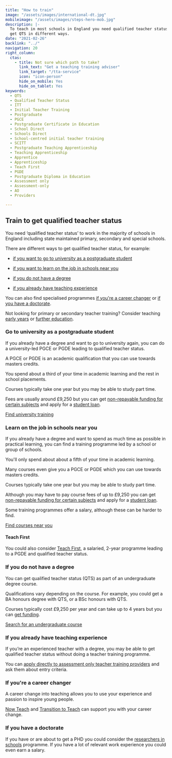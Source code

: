 ```yaml
---
title: "How to train"
image: "/assets/images/international-dt.jpg"
mobileimage: "/assets/images/steps-hero-mob.jpg"
description: |-
  To teach in most schools in England you need qualified teacher status (QTS). You can
  get QTS in different ways.
date: "2021-02-26"
backlink: "../"
navigation: 20
right_column:
  ctas:
    - title: Not sure which path to take?
      link_text: "Get a teaching training adviser"
      link_target: "/tta-service"
      icon: "icon-person"
      hide_on_mobile: Yes
      hide_on_tablet: Yes
keywords:
  - QTS
  - Qualified Teacher Status
  - ITT
  - Initial Teacher Training
  - Postgraduate
  - PGCE
  - Postgraduate Certificate in Education
  - School Direct
  - Schools Direct
  - School-centred initial teacher training
  - SCITT
  - Postgraduate Teaching Apprenticeship
  - Teaching Apprenticeship
  - Apprentice
  - Apprenticeship
  - Teach First
  - PGDE
  - Postgraduate Diploma in Education
  - Assessment only
  - Assessment-only
  - AO
  - Providers

---
```


## Train to get qualified teacher status

You need ‘qualified teacher status’ to work in the majority of schools in England including state maintained primary, secondary and special schools.

There are different ways to get qualified teacher status, for example:

* [if you want to go to university as a postgraduate student](#go-to-university-as-a-postgraduate-student)

* [if you want to learn on the job in schools near you](#learn-on-the-job-in-schools-near-you)

* [if you do not have a degree](#if-you-do-not-have-a-degree)

* [if you already have teaching experience](#if-you-already-have-teaching-experience)

You can also find specialised programmes [if you're a career changer](#if-youre-a-career-changer) or [if you have a doctorate](#if-you-have-a-doctorate).

Not looking for primary or secondary teacher training? Consider teaching [early years](/early-years) or [further education](/further-education).

### Go to university as a postgraduate student

If you already have a degree and want to go to university again, you can do a university-led PGCE or PGDE leading to qualified teacher status.

A PGCE or PGDE is an academic qualification that you can use towards masters credits.

You spend about a third of your time in academic learning and the rest in school placements.  

Courses typically take one year but you may be able to study part time.

Fees are usually around £9,250 but you can get [non-repayable funding for certain subjects](/funding-your-training) and apply for a [student loan](/funding-your-training).

<a class="button" href="https://www.find-postgraduate-teacher-training.service.gov.uk/">Find university training</a>

### Learn on the job in schools near you

If you already have a degree and want to spend as much time as possible in practical learning, you can find a training programme led by a school or group of schools.

You'll only spend about about a fifth of your time in academic learning.

Many courses even give you a PGCE or PGDE which you can use towards masters credits.

Courses typically take one year but you may be able to study part time.

Although you may have to pay course fees of up to £9,250 you can get [non-repayable funding for certain subjects](/funding-your-training) and apply for a [student loan](/funding-your-training).

Some training programmes offer a salary, although these can be harder to find.

<a class="button" href="https://www.find-postgraduate-teacher-training.service.gov.uk/">Find courses near you</a>

#### Teach First

You could also consider [Teach First](https://www.teachfirst.org.uk/), a salaried, 2-year programme leading to a PGDE and qualified teacher status.

### If you do not have a degree

You can get qualified teacher status (QTS) as part of an undergraduate degree course.

Qualifications vary depending on the course. For example, you could get a BA honours degree with QTS, or a BSc honours with QTS.

Courses typically cost £9,250 per year and can take up to 4 years but you can [get funding](https://www.gov.uk/student-finance-calculator).

<a class="button" href="https://digital.ucas.com/search">Search for an undergraduate course</a>

### If you already have teaching experience

If you’re an experienced teacher with a degree, you may be able to get qualified teacher status without doing a teacher training programme.

You can [apply directly to assessment only teacher training providers](/assessment-only-providers) and ask them about entry criteria.

### If you're a career changer

A career change into teaching allows you to use your experience and passion to inspire young people.

[Now Teach](https://nowteach.org.uk/) and [Transition to Teach](https://www.transitiontoteach.co.uk/) can support you with your career change.

### If you have a doctorate

If you have or are about to get a PHD you could consider the [researchers in schools](https://thebrilliantclub.org/researchers-in-schools/) programme. If you have a lot of relevant work experience you could even earn a salary.
